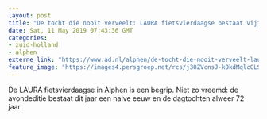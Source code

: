 ```yaml
---
layout: post
title: "De tocht die nooit verveelt: LAURA fietsvierdaagse bestaat vijftig jaar"
date: Sat, 11 May 2019 07:43:36 GMT
categories: 
- zuid-holland 
- alphen 
externe_link: "https://www.ad.nl/alphen/de-tocht-die-nooit-verveelt-laura-fietsvierdaagse-bestaat-vijftig-jaar~a0727a16/"
feature_image: "https://images4.persgroep.net/rcs/j38ZVcnsJ-kOkdMqlcCLSWpzcwA/diocontent/147268354/_fitwidth/400/?appId=21791a8992982cd8da851550a453bd7f&quality=0.7"
---
```


De LAURA fietsvierdaagse in Alphen is een begrip. Niet zo vreemd: de avondeditie bestaat dit jaar een halve eeuw en de dagtochten alweer 72 jaar.
